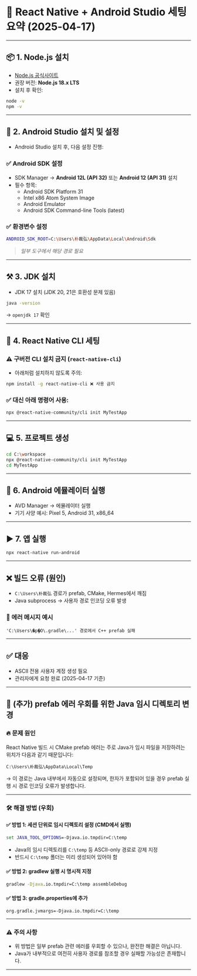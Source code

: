 
# 📘 React Native + Android Studio 세팅 요약 (2025-04-17)

---

## 📦 1. Node.js 설치

- [Node.js 공식사이트](https://nodejs.org/ja/)  
- 권장 버전: **Node.js 18.x LTS**  
- 설치 후 확인:

```bash
node -v
npm -v
```

---

## 🧰 2. Android Studio 설치 및 설정

- Android Studio 설치 후, 다음 설정 진행:

### ✅ Android SDK 설정

- SDK Manager → **Android 12L (API 32)** 또는 **Android 12 (API 31)** 설치
- 필수 항목:
  - Android SDK Platform 31
  - Intel x86 Atom System Image
  - Android Emulator
  - Android SDK Command-line Tools (latest)

### ✅ 환경변수 설정

```bash
ANDROID_SDK_ROOT=C:\Users\朴裁弘\AppData\Local\Android\Sdk
```

> *일부 도구에서 해당 경로 필요*

---

## ⚒️ 3. JDK 설치

- JDK 17 설치 (JDK 20, 21은 호환성 문제 있음)

```bash
java -version
```

→ `openjdk 17` 확인

---

## 🚧 4. React Native CLI 세팅

### ⚠️ **구버전 CLI 설치 금지 (`react-native-cli`)**

- 아래처럼 설치하지 않도록 주의:

```bash
npm install -g react-native-cli ❌ 사용 금지
```

### ✅ 대신 아래 명령어 사용:

```bash
npx @react-native-community/cli init MyTestApp
```

---

## 💻 5. 프로젝트 생성

```bash
cd C:\workspace
npx @react-native-community/cli init MyTestApp
cd MyTestApp
```

---

## 🚀 6. Android 에뮬레이터 실행

- AVD Manager → 에뮬레이터 실행
- 기기 사양 예시: Pixel 5, Android 31, x86_64

---

## ▶️ 7. 앱 실행

```bash
npx react-native run-android
```

---

## ❌ 빌드 오류 (원인)

- `C:\Users\朴裁弘` 경로가 prefab, CMake, Hermes에서 깨짐
- Java subprocess → 사용자 경로 인코딩 오류 발생

### 🛑 에러 메시지 예시

```
'C:\Users\�p�ٍO\.gradle\...' 경로에서 C++ prefab 실패
```

---

## ✅ 대응

- ASCII 전용 사용자 계정 생성 필요
- 관리자에게 요청 완료 (2025-04-17 기준)

---

## 🧪 (추가) prefab 에러 우회를 위한 Java 임시 디렉토리 변경

### 🔥 문제 원인

React Native 빌드 시 CMake prefab 에러는 주로 Java가 임시 파일을 저장하려는 위치가 다음과 같기 때문입니다:

```
C:\Users\朴裁弘\AppData\Local\Temp
```

→ 이 경로는 Java 내부에서 자동으로 설정되며, 한자가 포함되어 있을 경우 prefab 실행 시 경로 인코딩 오류가 발생합니다.

---

### 🛠 해결 방법 (우회)

#### ✅ 방법 1: 세션 단위로 임시 디렉토리 설정 (CMD에서 실행)

```cmd
set JAVA_TOOL_OPTIONS=-Djava.io.tmpdir=C:\temp
```

- Java의 임시 디렉토리를 `C:\temp` 등 ASCII-only 경로로 강제 지정
- 반드시 `C:\temp` 폴더는 미리 생성되어 있어야 함

#### ✅ 방법 2: gradlew 실행 시 명시적 지정

```cmd
gradlew -Djava.io.tmpdir=C:\temp assembleDebug
```

#### ✅ 방법 3: gradle.properties에 추가

```properties
org.gradle.jvmargs=-Djava.io.tmpdir=C:\temp
```

---

### ⚠ 주의 사항

- 위 방법은 일부 prefab 관련 에러를 우회할 수 있으나, 완전한 해결은 아닙니다.
- Java가 내부적으로 여전히 사용자 경로를 참조할 경우 실패할 가능성은 존재합니다.

---

